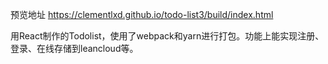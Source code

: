 预览地址 https://clementlxd.github.io/todo-list3/build/index.html

用React制作的Todolist，使用了webpack和yarn进行打包。功能上能实现注册、登录、在线存储到leancloud等。